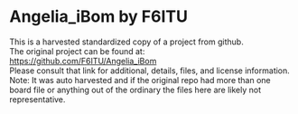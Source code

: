 
# Angelia_iBom by F6ITU  
This is a harvested standardized copy of a project from github.  
The original project can be found at:  
https://github.com/F6ITU/Angelia_iBom  
Please consult that link for additional, details, files, and license information.  
Note: It was auto harvested and if the original repo had more than one board file or anything out of the ordinary the files here are likely not representative.  
    